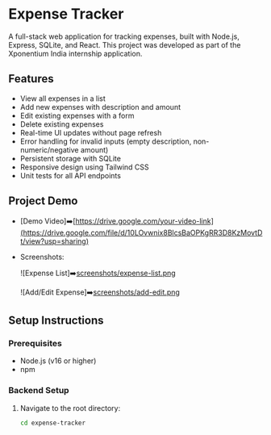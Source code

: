 # Expense Tracker

A full-stack web application for tracking expenses, built with Node.js, Express, SQLite, and React. This project was developed as part of the Xponentium India internship application.

## Features
- View all expenses in a list
- Add new expenses with description and amount
- Edit existing expenses with a form
- Delete existing expenses
- Real-time UI updates without page refresh
- Error handling for invalid inputs (empty description, non-numeric/negative amount)
- Persistent storage with SQLite
- Responsive design using Tailwind CSS
- Unit tests for all API endpoints

## Project Demo
- [Demo Video]➡️[https://drive.google.com/your-video-link](https://drive.google.com/file/d/10LOvwnix8BlcsBaOPKgRR3D8KzMovtDt/view?usp=sharing)
- Screenshots:
  
  ![Expense List]➡️[screenshots/expense-list.png](https://drive.google.com/file/d/1s2b15z2pOHXUdpvqlGkYbqVaTJ91F6N8/view?usp=sharing)
  
  ![Add/Edit Expense]➡️[screenshots/add-edit.png](https://drive.google.com/file/d/1vNyXtZWIRyiDv0vQgCftv0yQla3Hhg13/view?usp=sharing)

## Setup Instructions

### Prerequisites
- Node.js (v16 or higher)
- npm

### Backend Setup
1. Navigate to the root directory:
   ```bash
   cd expense-tracker
